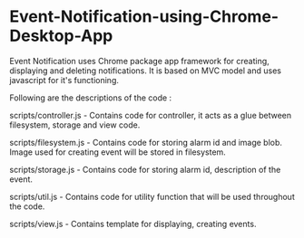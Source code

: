 # Event-Notification-using-Chrome-Desktop-App

Event Notification uses Chrome package app framework for creating, displaying and deleting notifications.
It is based on MVC model and uses javascript for it's functioning.

Following are the descriptions of the code :

scripts/controller.js - Contains code for controller, it acts as a glue between filesystem, storage and view code.

scripts/filesystem.js - Contains code for storing alarm id and image blob. Image used for creating event will be stored in filesystem.

scripts/storage.js - Contains code for storing alarm id, description of the event.

scripts/util.js - Contains code for utility function that will be used throughout the code.

scripts/view.js - Contains template for displaying, creating events.
